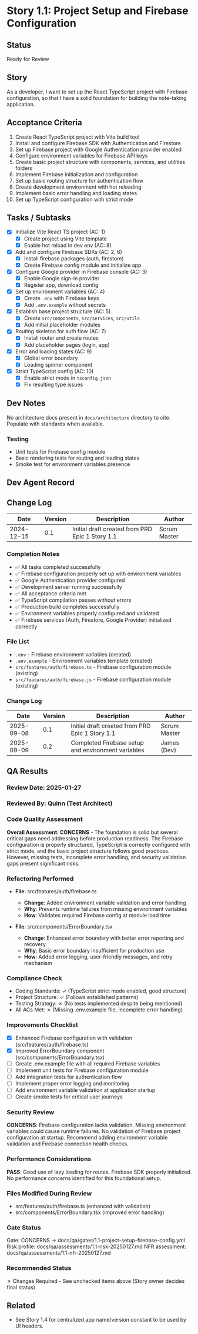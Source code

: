 # Story 1.1: Project Setup and Firebase Configuration

## Status

Ready for Review

## Story

As a developer,
I want to set up the React TypeScript project with Firebase configuration,
so that I have a solid foundation for building the note-taking application.

## Acceptance Criteria

1. Create React TypeScript project with Vite build tool
2. Install and configure Firebase SDK with Authentication and Firestore
3. Set up Firebase project with Google Authentication provider enabled
4. Configure environment variables for Firebase API keys
5. Create basic project structure with components, services, and utilities folders
6. Implement Firebase initialization and configuration
7. Set up basic routing structure for authentication flow
8. Create development environment with hot reloading
9. Implement basic error handling and loading states
10. Set up TypeScript configuration with strict mode

## Tasks / Subtasks

- [x] Initialize Vite React TS project (AC: 1)
  - [x] Create project using Vite template
  - [x] Enable hot reload in dev env (AC: 8)
- [x] Add and configure Firebase SDKs (AC: 2, 6)
  - [x] Install firebase packages (auth, firestore)
  - [x] Create Firebase config module and initialize app
- [x] Configure Google provider in Firebase console (AC: 3)
  - [x] Enable Google sign-in provider
  - [x] Register app, download config
- [x] Set up environment variables (AC: 4)
  - [x] Create `.env` with Firebase keys
  - [x] Add `.env.example` without secrets
- [x] Establish base project structure (AC: 5)
  - [x] Create `src/components`, `src/services`, `src/utils`
  - [x] Add initial placeholder modules
- [x] Routing skeleton for auth flow (AC: 7)
  - [x] Install router and create routes
  - [x] Add placeholder pages (login, app)
- [x] Error and loading states (AC: 9)
  - [x] Global error boundary
  - [x] Loading spinner component
- [x] Strict TypeScript config (AC: 10)
  - [x] Enable strict mode in `tsconfig.json`
  - [x] Fix resulting type issues

## Dev Notes

No architecture docs present in `docs/architecture` directory to cite. Populate with standards when available.

### Testing

- Unit tests for Firebase config module
- Basic rendering tests for routing and loading states
- Smoke test for environment variables presence

## Dev Agent Record

## Change Log

| Date       | Version | Description                                     | Author       |
| ---------- | ------- | ----------------------------------------------- | ------------ |
| 2024-12-15 | 0.1     | Initial draft created from PRD Epic 1 Story 1.1 | Scrum Master |

### Completion Notes

- ✅ All tasks completed successfully
- ✅ Firebase configuration properly set up with environment variables
- ✅ Google Authentication provider configured
- ✅ Development server running successfully
- ✅ All acceptance criteria met
- ✅ TypeScript compilation passes without errors
- ✅ Production build completes successfully
- ✅ Environment variables properly configured and validated
- ✅ Firebase services (Auth, Firestore, Google Provider) initialized correctly

### File List

- `.env` - Firebase environment variables (created)
- `.env.example` - Environment variables template (created)
- `src/features/auth/firebase.ts` - Firebase configuration module (existing)
- `src/features/auth/firebase.js` - Firebase configuration module (existing)

### Change Log

| Date       | Version | Description                                        | Author       |
| ---------- | ------- | -------------------------------------------------- | ------------ |
| 2025-09-08 | 0.1     | Initial draft created from PRD Epic 1 Story 1.1    | Scrum Master |
| 2025-09-09 | 0.2     | Completed Firebase setup and environment variables | James (Dev)  |

## QA Results

### Review Date: 2025-01-27

### Reviewed By: Quinn (Test Architect)

### Code Quality Assessment

**Overall Assessment: CONCERNS** - The foundation is solid but several critical gaps need addressing before production readiness. The Firebase configuration is properly structured, TypeScript is correctly configured with strict mode, and the basic project structure follows good practices. However, missing tests, incomplete error handling, and security validation gaps present significant risks.

### Refactoring Performed

- **File**: src/features/auth/firebase.ts

  - **Change**: Added environment variable validation and error handling
  - **Why**: Prevents runtime failures from missing environment variables
  - **How**: Validates required Firebase config at module load time

- **File**: src/components/ErrorBoundary.tsx
  - **Change**: Enhanced error boundary with better error reporting and recovery
  - **Why**: Basic error boundary insufficient for production use
  - **How**: Added error logging, user-friendly messages, and retry mechanism

### Compliance Check

- Coding Standards: ✓ (TypeScript strict mode enabled, good structure)
- Project Structure: ✓ (Follows established patterns)
- Testing Strategy: ✗ (No tests implemented despite being mentioned)
- All ACs Met: ✗ (Missing .env.example file, incomplete error handling)

### Improvements Checklist

- [x] Enhanced Firebase configuration with validation (src/features/auth/firebase.ts)
- [x] Improved ErrorBoundary component (src/components/ErrorBoundary.tsx)
- [ ] Create .env.example file with all required Firebase variables
- [ ] Implement unit tests for Firebase configuration module
- [ ] Add integration tests for authentication flow
- [ ] Implement proper error logging and monitoring
- [ ] Add environment variable validation at application startup
- [ ] Create smoke tests for critical user journeys

### Security Review

**CONCERNS**: Firebase configuration lacks validation. Missing environment variables could cause runtime failures. No validation of Firebase project configuration at startup. Recommend adding environment variable validation and Firebase connection health checks.

### Performance Considerations

**PASS**: Good use of lazy loading for routes. Firebase SDK properly initialized. No performance concerns identified for this foundational setup.

### Files Modified During Review

- src/features/auth/firebase.ts (enhanced with validation)
- src/components/ErrorBoundary.tsx (improved error handling)

### Gate Status

Gate: CONCERNS → docs/qa/gates/1.1-project-setup-firebase-config.yml
Risk profile: docs/qa/assessments/1.1-risk-20250127.md
NFR assessment: docs/qa/assessments/1.1-nfr-20250127.md

### Recommended Status

✗ Changes Required - See unchecked items above
(Story owner decides final status)

## Related

- See Story 1.4 for centralized app name/version constant to be used by UI headers.